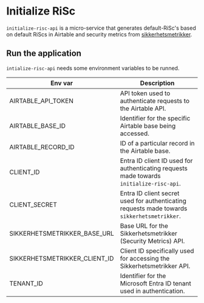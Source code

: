 # Initialize RiSc
`initialize-risc-api` is a micro-service that generates default-RiSc's based on default RiScs in Airtable and security metrics from [sikkerhetsmetrikker](https://github.com/kartverket/sikkerhetsmetrikker).

## Run the application
`intialize-risc-api` needs some environment variables to be runned.

| Env var  | Description |
| ------------- | ------------- |
| AIRTABLE_API_TOKEN | API token used to authenticate requests to the Airtable API. |
| AIRTABLE_BASE_ID | Identifier for the specific Airtable base being accessed. |
| AIRTABLE_RECORD_ID | ID of a particular record in the Airtable base. |
| CLIENT_ID | Entra ID client ID used for authenticating requests made towards `initialize-risc-api`. |
| CLIENT_SECRET | Entra ID client secret used for authenticating requests made towards `sikkerhetsmetrikker`. |
| SIKKERHETSMETRIKKER_BASE_URL | Base URL for the Sikkerhetsmetrikker (Security Metrics) API. |
| SIKKERHETSMETRIKKER_CLIENT_ID | Client ID specifically used for accessing the Sikkerhetsmetrikker API. |
| TENANT_ID | Identifier for the Microsoft Entra ID tenant used in authentication. |
